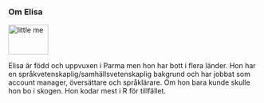 <div class= "site-byline">
<h3> Om Elisa </h3>
<img src="img/eli3.jpg" alt="little me" width="80" height="60"/>
<p>Elisa är född och uppvuxen i Parma men hon har bott i flera länder. Hon har en språkvetenskaplig/samhällsvetenskaplig bakgrund och har jobbat som account manager, översättare och språklärare. Om hon bara kunde skulle hon bo i skogen. Hon kodar mest i R för tillfället.
</p>
</div>
